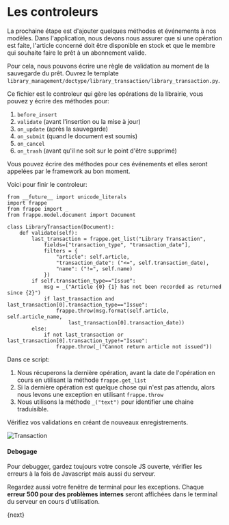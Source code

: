 <!-- base_template: frappe_io/www/frappe/frappe_base.html --><!-- add-breadcrumbs -->
# Les controleurs

La prochaine étape est d'ajouter quelques méthodes et événements à nos modèles. Dans l'application, nous devons nous 
assurer que si une opération est faite, l'article concerné doit être disponible en stock et que le membre qui souhaite
faire le prêt à un abonnement valide.

Pour cela, nous pouvons écrire une règle de validation au moment de la sauvegarde du prêt. Ouvrez le template `library_management/doctype/library_transaction/library_transaction.py`.

Ce fichier est le controleur qui gère les opérations de la librairie, vous pouvez y écrire des méthodes pour:

1. `before_insert`
1. `validate` (avant l'insertion ou la mise à jour)
1. `on_update` (après la sauvegarde)
1. `on_submit` (quand le document est soumis)
1. `on_cancel`
1. `on_trash` (avant qu'il ne soit sur le point d'être supprimé)

Vous pouvez écrire des méthodes pour ces événements et elles seront appelées par le framework au bon moment.

Voici pour finir le controleur:

	from __future__ import unicode_literals
	import frappe
	from frappe import _
	from frappe.model.document import Document

	class LibraryTransaction(Document):
		def validate(self):
			last_transaction = frappe.get_list("Library Transaction",
				fields=["transaction_type", "transaction_date"],
				filters = {
					"article": self.article,
					"transaction_date": ("<=", self.transaction_date),
					"name": ("!=", self.name)
				})
			if self.transaction_type=="Issue":
				msg = _("Article {0} {1} has not been recorded as returned since {2}")
				if last_transaction and last_transaction[0].transaction_type=="Issue":
					frappe.throw(msg.format(self.article, self.article_name,
						last_transaction[0].transaction_date))
			else:
				if not last_transaction or last_transaction[0].transaction_type!="Issue":
					frappe.throw(_("Cannot return article not issued"))

Dans ce script:

1. Nous récuperons la dernière opération, avant la date de l'opération en cours en utilisant la méthode `frappe.get_list`
1. Si la dernière opération est quelque chose qui n'est pas attendu, alors nous levons une exception en utilisant `frappe.throw`
1. Nous utilisons la méthode  `_("text")` pour identifier une chaine traduisible.

Vérifiez vos validations en créant de nouveaux enregistrements.

<img class="screenshot" alt="Transaction" src="/docs/assets/img/lib_trans.png">

#### Debogage

Pour debugger, gardez toujours votre console JS ouverte, vérifier les erreurs à la fois de Javascript mais aussi du serveur.

Regardez aussi votre fenêtre de terminal pour les exceptions. Chaque **erreur 500 pour des problèmes internes** seront affichées dans le terminal du serveur en cours d'utilisation.

{next}
